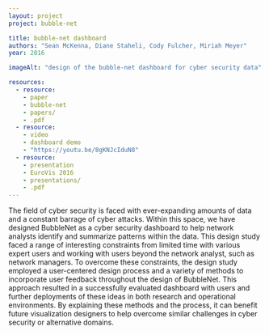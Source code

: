 ```yaml
---
layout: project
project: bubble-net

title: bubble-net dashboard
authors: "Sean McKenna, Diane Staheli, Cody Fulcher, Miriah Meyer"
year: 2016

imageAlt: "design of the bubble-net dashboard for cyber security data"

resources:
  - resource:
    - paper
    - bubble-net
    - papers/
    - .pdf
  - resource:
    - video
    - dashboard demo
    - "https://youtu.be/8gKNJcIduN8"
  - resource:
    - presentation
    - EuroVis 2016
    - presentations/
    - .pdf
---
```


The field of cyber security is faced with ever-expanding amounts of data and a constant barrage of cyber attacks.
Within this space, we have designed BubbleNet as a cyber security dashboard to help network analysts identify and summarize patterns within the data.
This design study faced a range of interesting constraints from limited time with various expert users and working with users beyond the network analyst, such as network managers.
To overcome these constraints, the design study employed a user-centered design process and a variety of methods to incorporate user feedback throughout the design of BubbleNet.
This approach resulted in a successfully evaluated dashboard with users and further deployments of these ideas in both research and operational environments.
By explaining these methods and the process, it can benefit future visualization designers to help overcome similar challenges in cyber security or alternative domains.
